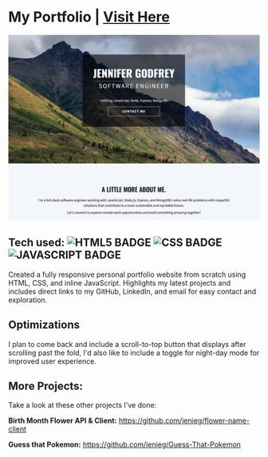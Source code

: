 # My Portfolio | [Visit Here](https://jenie.netlify.app/)

![Jenie | Software Engineer](/images/portfolio-2024.png)



## Tech used: ![HTML5 BADGE](https://img.shields.io/static/v1?label=|&message=HTML5&color=5a5a5a&style=flat&logo=html5) ![CSS BADGE](https://img.shields.io/static/v1?label=|&message=CSS3&color=5a5a5a&style=flat&logo=css3) ![JAVASCRIPT BADGE](https://img.shields.io/static/v1?label=|&message=JAVASCRIPT&color=5a5a5a&style=flat&logo=javascript)

Created a fully responsive personal portfolio website from scratch using HTML, CSS, and inline JavaScript. Highlights my latest projects and includes direct links to my GitHub, LinkedIn, and email for easy contact and exploration.

## Optimizations

I plan to come back and include a scroll-to-top button that displays after scrolling past the fold, I'd also like to include a toggle for night-day mode for improved user experience.

## More Projects:

Take a look at these other projects I've done:

**Birth Month Flower API & Client:** https://github.com/jenieg/flower-name-client

**Guess that Pokemon:** https://github.com/jenieg/Guess-That-Pokemon
